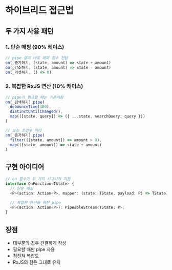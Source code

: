 # 하이브리드 접근법

## 두 가지 사용 패턴

### 1. 단순 매핑 (90% 케이스)
```typescript
// pipe 없이 바로 매퍼 함수 전달
on(_증가하기, (state, amount) => state + amount)
on(_감소하기, (state, amount) => state - amount)
on(_리셋하기, () => 0)
```

### 2. 복잡한 RxJS 연산 (10% 케이스)
```typescript
// pipe가 필요할 때는 기존처럼
on(_검색하기).pipe(
  debounceTime(300),
  distinctUntilChanged(),
  map(([state, query]) => ({ ...state, searchQuery: query }))
)

// 또는 조건부 처리
on(_증가하기).pipe(
  filter(([state, amount]) => amount > 0),
  map(([state, amount]) => state + amount)
)
```

## 구현 아이디어
```typescript
// on 함수가 두 가지 시그니처 지원
interface OnFunction<TState> {
  // 단순 매핑
  <P>(action: Action<P>, mapper: (state: TState, payload: P) => TState): void;
  
  // 복잡한 연산을 위한 pipe
  <P>(action: Action<P>): PipeableStream<TState, P>;
}
```

## 장점
- 대부분의 경우 간결하게 작성
- 필요할 때만 pipe 사용
- 점진적 복잡도
- RxJS의 힘은 그대로 유지